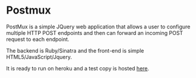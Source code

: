 # Postmux

PostMux is a simple JQuery web application that allows a user to configure multiple HTTP POST endpoints and then can forward an incoming POST request to each endpoint.

The backend is Ruby/Sinatra and the front-end is simple HTML5/JavaScript/Jquery.

It is ready to run on heroku and a test copy is hosted [here](http://postmux.herokuapp.com/).
